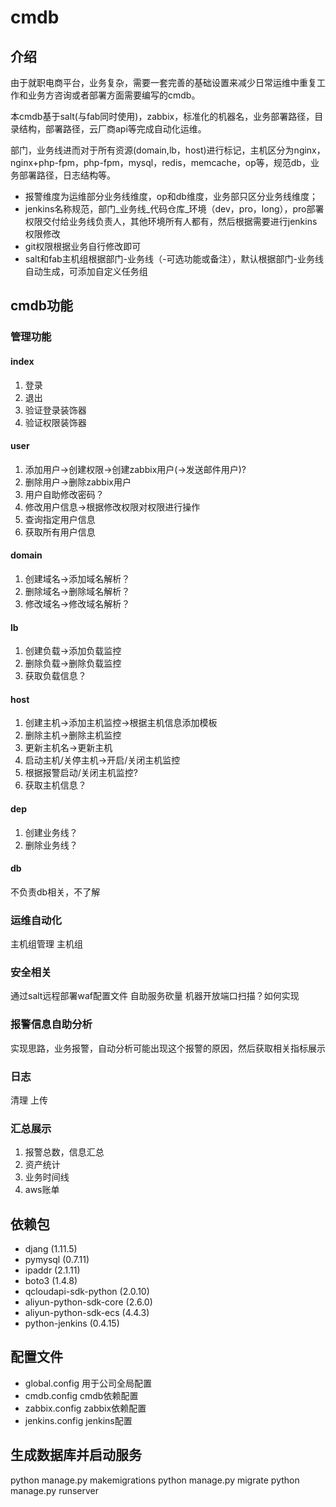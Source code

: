 # cmdb

## 介绍

由于就职电商平台，业务复杂，需要一套完善的基础设置来减少日常运维中重复工作和业务方咨询或者部署方面需要编写的cmdb。

本cmdb基于salt(与fab同时使用)，zabbix，标准化的机器名，业务部署路径，目录结构，部署路径，云厂商api等完成自动化运维。

部门，业务线进而对于所有资源(domain,lb，host)进行标记，主机区分为nginx，nginx+php-fpm，php-fpm，mysql，redis，memcache，op等，规范db，业务部署路径，日志结构等。

- 报警维度为运维部分业务线维度，op和db维度，业务部只区分业务线维度；
- jenkins名称规范，部门_业务线_代码仓库_环境（dev，pro，long），pro部署权限交付给业务线负责人，其他环境所有人都有，然后根据需要进行jenkins权限修改
- git权限根据业务自行修改即可
- salt和fab主机组根据部门-业务线（-可选功能或备注），默认根据部门-业务线自动生成，可添加自定义任务组

## cmdb功能

### 管理功能

#### index
1. 登录
2. 退出
3. 验证登录装饰器
4. 验证权限装饰器

#### user
1. 添加用户->创建权限->创建zabbix用户(->发送邮件用户)?
2. 删除用户->删除zabbix用户
3. 用户自助修改密码？
4. 修改用户信息->根据修改权限对权限进行操作
5. 查询指定用户信息
6. 获取所有用户信息

#### domain
1. 创建域名->添加域名解析？
2. 删除域名->删除域名解析？
3. 修改域名->修改域名解析？

#### lb
1. 创建负载->添加负载监控
2. 删除负载->删除负载监控
3. 获取负载信息？

#### host
1. 创建主机->添加主机监控->根据主机信息添加模板
2. 删除主机->删除主机监控
3. 更新主机名->更新主机
4. 启动主机/关停主机->开启/关闭主机监控
5. 根据报警启动/关闭主机监控?
6. 获取主机信息？

#### dep
1. 创建业务线？
2. 删除业务线？

#### db
不负责db相关，不了解

### 运维自动化

主机组管理
主机组

### 安全相关

通过salt远程部署waf配置文件
自助服务砍量
机器开放端口扫描？如何实现

### 报警信息自助分析
实现思路，业务报警，自动分析可能出现这个报警的原因，然后获取相关指标展示

### 日志
清理
上传

### 汇总展示

1. 报警总数，信息汇总
2. 资产统计
3. 业务时间线
4. aws账单


## 依赖包
- djang (1.11.5)
- pymysql (0.7.11)
- ipaddr (2.1.11)
- boto3 (1.4.8)
- qcloudapi-sdk-python (2.0.10)
- aliyun-python-sdk-core (2.6.0)
- aliyun-python-sdk-ecs (4.4.3)
- python-jenkins (0.4.15)


## 配置文件
- global.config 用于公司全局配置
- cmdb.config   cmdb依赖配置
- zabbix.config zabbix依赖配置
- jenkins.config  jenkins配置

## 生成数据库并启动服务

python manage.py makemigrations
python manage.py migrate
python manage.py runserver


